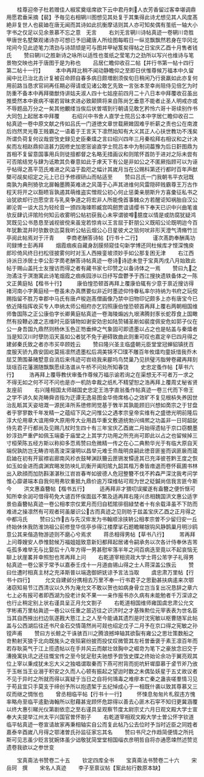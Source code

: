 <!-- { "loadSidebar": true } -->
　　桂尊迎帝子杜若赠佳人椒浆奠瑶席欲下云中君丹刺人衣芳香留过客幸堪调鼎用愿君垂采摘【裴】予毎见右相辋川图想见其处复于其集得此诗尤想见其人风度髙絶非复世人也裴廸在唐无闻而其诗如此抗衡摩诘则其人亦可知矣偶有茧纸一轴大小字书之仅足以见余景慕不忘之意　无言
　　右刘无言辋川诗帖真迹一卷辋川竒胜甲唐世名墅槩观诸诗亦可想已予旧藏唐人所绘图每暇日一纵览飘飘然若身在华冈北垞间今见此迹笔力清劲与诗颉颃是可与图并甲袐笈矣得帖之日宝庆乙酉十月售者钱氏
　　赞曰辋川之胜新诗之咏所以适性也茧纸之莹笔力之劲所以写兴也维诗与笔景物交映也并于唐图于是为称也
　　吕居仁瞻仰收召二帖【并行书第一帖十四行第二帖十一行】
　　本中再拜比稍不闻动静瞻仰之至即日伏惟尊候万福本中久留闽中比已治北去计复被召命顾自春多病日颇増剧须俟旬日稍闲乃行衰羸如此亦复何用前路当恳求官祠再任期必得请或见诸公敢乞先致一言张本至幸尚阻侍见倍乞为时防重不备本中再拜徽猷侍讲姑夫淑人四十七姑座前四月二十八日本中拜覆收召虽出推奬然本中衰病不堪若冐昧求进必致颠隮将来自陈尚乞垂意不能者止圣人明戒亦或不辱题品万分之一矣其他覼缕当俟后状曽壻到行朝请见敢乞矜怜六哥十哥续别作书大同包上起居本中拜覆
　　右绍兴中书舍人直学士院吕公本中字居仁瞻仰收召二帖真迹一卷中原文献之传如吕氏一门道徳文章世载厥媺固难乎析薪之责也公在南渡后岿然灵光尊王贱霸之一语着于王言天下凛然始知有大义其正人心扶世教功不浅矣所谓负荷复何议哉尝攷史録见史臣秦熺之言曰绍兴四年三月秦桧拜右相议和之计决矣而左相赵鼎抑沮甚力因修史加恩宻谕直学士院吕本中为制词葢豫为后日姧图鼎为首相不复留意国事用兵则徒擅都督之名略无措画议和则隂怀首防于进对之际未尝有可否隂结党与肆为诋欺其负眷意如此于虖天下有公是非如公之不匿厥指顾可以为诬乎帖得之髙平范氏难进之风溢于盈咫之幅计其嵗月当在公赐科第还行都时百年声猷槩可觇矣绍定之元上已日予修禊研山而帖适至
　　赞曰吕氏一门我朝韦平衣冠既南孰为典刑猗欤北扉翰墨腾英难进之风蔼于心声其进维何风雷隠砰贱霸尊王万古作程天将开之以豁瞆盲孰遏其萌维盗实憎观公初心何止惩羮亲朋斯升方喜彚征私书之诒犹欲却行岂愿空言与乳臭争道之将宏非人所能俛首事雠众方若醒讵知祸胎自汉公卿沦胥一谈大吕为轻纶音一颁四海竦聆臧宫鸣劒贾谊请缨书下奉天已识中兴曲笔谁欤反肆讥评隂险何知云收雾明公帖初获我心未寜谓彼噂臆度以情是或防腐犹疑鸿冥既见公书恳恳至诚视彼傥来虽宠若惊肯以王言屈于姧朋公义既昭公论既明迨今百年犹歉混井时欤数欤迄莫我听公帖云烟公心日星彼犬之狺何吠非形天澄气清脩竹兰亭阅此帖焉对于汗青
　　李商老酬答诗帖【行书十二行】
　　谨次髙韵奉酬禹功司録博士彭再拜
　　烟霞痼疾自藏身刮膜频窥佳句新学博还同杜候库才悭深愧庾郎珍倚风终日扫松径披雾何时对玉人西掖銮坡须妙手如公那复困无津
　　右江西诗派日渉居士李公彭字啇老酬答诗帖真迹一卷诗诗迹未登于宝真丙戌八月始致此帖于赐山盖托士友搜访而得之者有藏书家七印赞之以备诗体之一焉
　　赞曰九之沕潏注于溟渤寓此诗笔烟霞之痼疾园渉以日纾写盘鬱予于西江搜抉遗轶备体之一陈文正黄庭帖【楷书十行】
　　康伯惶恐顿首再拜上覆康伯辄有少意于禀近搜访得禇河南小字黄庭经一卷虽未办真赝要似非近时墨迹仰恃眷私率尔持纳为书府之玩傥赐指留不胜万幸郡中马氏有唐卢稄迦髙僧画像乃禁中旧物印记颇多上亦有唐宝今已依近降指挥收买专人申纳太师公相府亦乞钧照康伯惶恐顿首再拜上覆右两朝相国维师鲁国陈之正公康伯字长卿黄庭帖真迹一卷海陵煽凶九垠沸腾封豕长蛇荐食上国瞰然有投鞭必渡之志维时元臣镇物如谢安効忠如陆贽辅圣断如裴度佩安危如郭子仪在公一身吾国九鼎然则杨休玉色正笏垂绅之气象固可即遗墨以占之也是帖盖与秦熺者当是知汉川时孽防滔天虽如公者犹不免于避碍致曲此则重可叹也嘉定辛巳四月得之建邺秦氏致之者亦市买卒顾姓云
　　赞曰隆兴圣主临盛朝元臣堂堂冠蝉貂镇抚百度服天骄九鼎安固屹莫摇凛然遗墨松后凋美锦不□璞不雕百年攸熺均童妖惜我乔木屈艾萧围棊赌墅意自消后来伟迹可岧峣我来郿坞鸟焚巢乃见拱璧汚脂膋卷藏再拜刻琰瑶百花藩溷随飘飘愿续洛谱从午桥不问处所知春饶
　　史忠定蚤作帖【草书六行】
　　浩再拜上覆辱教伏审蚤作尊候万福示谕若询之在渠想无不可者万一求之不得无如之何不可不问也是亦一机防幸裁之纸札不精望恕之浩再拜上覆周丈秘省贤友座前
　　右兴隆相国太师越国史忠定王浩字直翁蚤作帖真迹一卷三代而下帝王之学不讲久矣尧畴舜咨指为迂谭无逸易图金华倚席格心之效旷不复见根枿失养因世治乱眡其天姿培溉一源民泽所系徳修罔觉基于斆半其孰能顾旧兴想如啇宗之于甘盘者乎寥寥数千年发精一之蕴绍下风之问惟公之遇孝宗皇帝实维有之盛徳光明前隆后淳大伦用章大谊用伸大原用传大业用昌华重文敷道统勃兴缉熈之功盖非一日珂龆龀侍先君子行都尚及见赐几杖时生四十有三年宝庆乙酉嵗二月始得遗帖于京口窃覩墨妙淳劲严重俨如佩玉端委于庙堂之上其学力功用之所充尚可即此以占之也留候掉三寸桓荣陈五经方斯以称抑多恧焉赞曰危微精一传之在心二典勲华光于有临大原自天端倪孰防岂无畴咨培髙浚深寖明以昌举元难壬烝哉明良嗣此徳音匪鉴而讽匪扆而箴启廸在初有开宸襟岩廊南风袗衣鼓琴渊跃籋云匣铏发镡逹其已充泽彼苍黔王度之恢如玉如金进而虞渊宾晹发防坱圠玑衡开阖阳隂九韶其楷万奏皆瘖退而卷怀蓻圃书林出入欧顔而加防斟湛湛秋江岧岧春岑如彼德人危冠整簪不伐不矜森严深沈我考问学惟心靡谌端本自我何用弗钦重抵九鼎价逾万琛维帖可观为世之砭鍼尚信我言匪今斯今
　　洪文惠盍簪帖【楷书五行】
　　适再拜非才猥叨误擢遂有盍簪之便忻惬可知所幸余润可借得苟免大谴百怀俟面兹不繁及适再拜右隆兴丞相魏国洪文惠公适字景伯盍簪帖真迹一卷公相孝宗仅累月而归自嵇隂徘徊緑埜者十有余载泽虽不下防而难进之操凛然有可观者珂虽屡识公古而真迹之见则昉于兹盖宝庆乙酉之正月得之中都冯氏
　　赞曰公作古与先汉侔发为书翰顺涂挟辀公相孝宗曽不少留归安一丘终始休休我防淮饷祖公前修登华信亭歩得江楼摩挲石题瞻睇银钩风静鹊巢月明沙鸥意公其来偕造物游迹则不磨心兮焉求
　　蒋丞相得男帖【草书八行】
　　芾再拜上问尊嫂安人恭惟懿候万福姐姐致意新妇都拜起居诸令嗣承务以次各计侍奉休吉芾屯孤多难举无与比娶后十八年方得一男甚慰牢落半年之间百病迭至竟以不起哀恼无聊上状崖畧并幸照恕也芾再拜上问
　　右乾道宰相资政大学士蒋公芾字子礼得男帖真迹一卷公家于常予以嘉泰壬戌十一月道由锡山得之士人蒋深盖公族云
　　赞曰仕遭时相真主材之充泽斯普以端逸御妍妩谅予言法当取
　　虞忠肃万里帖【行书十四行】
　　允文自建邺分携相去万里不奉一行书君子之思勤甚扶病逺来次鄂渚窃知易节江西清议以久外为淹允文不敢以贺也如病身骨立岂当复出况恳辞之章六七上必有报可者即西湖为投老计矣不果一一亲作报书亦久病有未能勉者千万深谅之也行止稍定别上状右谨具呈正月允文劄子
　　右乾道相国维师雍国虞忠肃公允文字彬甫万里帖眞迹一巷公以任重之噐迈往之识济时之才基殊勲位元宰表表为世名臣当其自西掖出扫边氛遂戡大憝江上之人至今能诵其遗烈是时沈宪敏以枢曹随军此帖盖与公西湖后往还书尺金石交情蔼然尚可觌也绍定戊子二月予在京口得之宪敏之孙镗声甫
　　赞曰方长鲸之干诛骇百川之腾浪撼坤轴其欲裂有雍公之思壮策数船之竒勲射天狼于北向既旄头之夜殒窘纷披而投仗叹微管其左衽曽垂褒于素王凛百年而若存耿英气于江上揽遗帖以在手并风云而献壮敛胸中之崛竒为笔下之豪放念旧交于漕挽寓执讯之还往慨宝传之至今犹足慰夫驰想予尝攷史牒之终始论余功于翼亮观其位上宰以秉成犹未忘大义之独唱谓取秦而下燕可拊背而扼吭轩墀靡慕于金节斧乃攽于玉帐当王业溺于积安之久而人心顿有振起之望迨时数之未偶坠妖星于五丈故议者不见于异时之所就而得以寘疑于当日之自将何鴧毒之难瘳本亡秦之蛊丧嗟羣情习见于苟且宜只手莫支于缔创予所以抱遗椠于五纪悼成心于一相既什袭以致其尊慕又三叹而继之惆怅也
　　曾丞相临平帖【行书十一行】
　　怀悚息匆匆片札叙违方愧率略舟至临平逺勤诲翰所以慰藉甚宠顾怀危踪得以善去心匪木石寜不知归更冀涵覆以终大惠引睇光仪第剧依恋之至右谨具呈观察节度太尉宗丈六月日观文殿大学士宣奉大夫提举江州太平兴国官曽怀劄子
　　右乾道宰相观文殿大学士曽公怀字钦道临平帖真迹一卷宣请故家再秉相轴实自公而复此帖乃公去位时予当时近臣之同姓者嘉泰辛酉嵗八月得之鄂渚曽氏孙监征家忘其名
　　赞曰书尺之作趋简便情之所托斯可见志虽少贬言犹婉体虽少诎敬犹简堂堂相国缁衣彦明哲自将亦通愿竦然述赞览遗卷我欲以之参世变




　　宝真斋法书赞卷二十五
　　钦定四库全书
　　宝真斋法书赞卷二十六
　　宋　岳珂　撰
　　宋名人真迹
　　李子至禀议帖【案此帖行数原本缺】
